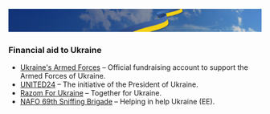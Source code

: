 [![Stand With Ukraine](./nebo_UA.jpeg)](https://stand-with-ukraine.pp.ua)

### Financial aid to Ukraine

* [Ukraine's Armed Forces](https://bank.gov.ua/en/news/all/natsionalniy-bank-vidkriv-spetsrahunok-dlya-zboru-koshtiv-na-potrebi-armiyi) – Official fundraising account to support the Armed Forces of Ukraine.
* [UNITED24](https://u24.gov.ua) – The initiative of the President of Ukraine.
* [Razom For Ukraine](https://www.razomforukraine.org/donate/) – Together for Ukraine.
* [NAFO 69th Sniffing Brigade](https://www.help99.co) – Helping in help Ukraine (EE).
